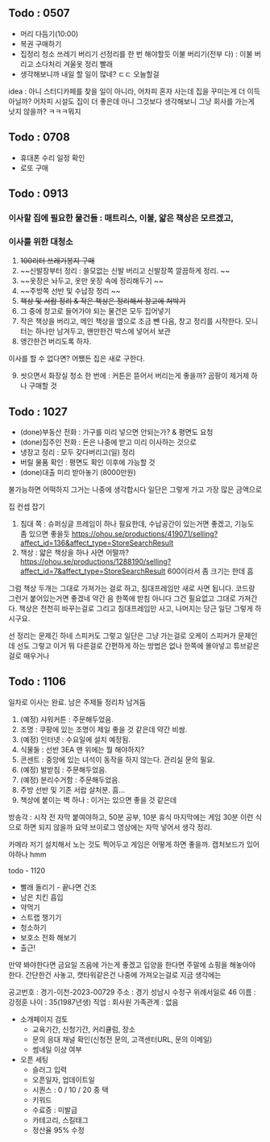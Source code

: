 ## Todo : 0507
- 머리 다듬기(10:00)
- 복권 구매하기
- 집정리
    청소
    쓰레기 버리기
    선정리를 한 번 해야할듯 
    이불 버리기(전부 다) : 이불 버리고 소다처리
    겨울옷 정리
    빨래
- 생각해보니까 내일 할 일이 많네? ㄷㄷ 오늘할걸 


idea : 아니 스터디카페를 찾을 일이 아니라, 어차피 혼자 사는데 집을 꾸미는게 더 이득 아닐까? 어차피 시설도 집이 더 좋은데 
아니 그것보다 생각해보니 그냥 회사를 가는게 낫지 않을까? ㅋㅋㅋ뭐지 

## Todo : 0708 
- 휴대폰 수리 일정 확인
- 로또 구매 

## Todo : 0913
### 이사할 집에 필요한 물건들 : 매트리스, 이불, 얇은 책상은 모르겠고, 
### 이사를 위한 대청소 
1. ~~100리터 쓰레기봉지 구매~~
2. ~~신발장부터 정리 : 쓸모없는 신발 버리고 신발장쪽 깔끔하게 정리. ~~
3. ~~옷장은 놔두고, 옷만 옷장 속에 정리해두기 ~~
4. ~~주방쪽 선반 및 수납장 정리 ~~
5. ~~책상 및 서랍 정리 & 작은 책상은 정리해서 창고에 처박기~~
6. 그 중에 창고로 들어가야 되는 물건은 모두 집어넣기 
7. 작은 책상을 버리고, 메인 책상을 옆으로 조금 뺀 다음, 창고 정리를 시작한다. 
모니터는 하나만 남겨두고, 왠만한건 박스에 넣어서 보관 
8. 앵간한건 버리도록 하자. 

이사를 할 수 없다면? 어쨌든 집은 새로 구한다. 

9. 씻으면서 화장실 청소 한 번에 : 커튼은 뜯어서 버리는게 좋을까? 곰팡이 제거제 하나 구매할 것 


## Todo : 1027
- (done)부동산 전화 : 가구를 미리 넣으면 안되는가? & 평면도 요청
- (done)집주인 전화 : 돈은 나중에 받고 미리 이사하는 것으로 
- 냉장고 정리 : 모두 갖다버리고(일) 정리 
- 버릴 물품 확인 : 평면도 확인 이후에 가능할 것 
- (done)대출 미리 받아놓기 (8000만원)

불가능하면 어떡하지 그거는 나중에 생각합시다 일단은 그렇게 가고 가장 많은 금액으로 

집 컨셉 잡기 
1. 침대 쪽 : 슈퍼싱글 프레임이 하나 필요한데, 수납공간이 있는거면 좋겠고, 기능도 좀 있으면 좋을듯
https://ohou.se/productions/419071/selling?affect_id=136&affect_type=StoreSearchResult
2. 책상 : 얇은 책상을 하나 사면 어떨까? 
https://ohou.se/productions/1288190/selling?affect_id=7&affect_type=StoreSearchResult
600이라서 좀 크기는 한데 흠 

그럼 책상 두개는 그대로 가져가는 걸로 하고, 침대프레임만 새로 사면 됩니다. 
코드랑 그런거 붙어있는거면 좋겠네 
약간 음 한쪽에 받침 아니다 그건 필요없고 그대로 가져간다. 
책상은 천천히 바꾸는걸로 
그리고 침대프레임만 사고, 나머지는 당근 
일단 그렇게 하시구요. 

선 정리는 문제긴 하네 스피커도 그렇고 일단은 그냥 가는걸로 오케이 스피커가 문제인데 선도 그렇고 이거 뭐 다른걸로 간편하게 하는 방법은 없나 한쪽에 몰아넣고 튜브같은걸로 매우거나 

## Todo : 1106 
일차로 이사는 완료. 남은 주제들 정리차 남겨둠 
1. (예정) 샤워커튼 : 주문해두었음. 
2. 조명 : 쿠팡에 있는 조명이 제일 좋을 것 같은데 약간 비쌈. 
3. (예정) 인터넷 : 수요일에 설치 예정됨. 
4. 식물들 : 선반 3EA 맨 위에는 뭘 해야하지? 
5. 콘센트 : 중앙에 있는 녀석이 동작을 하지 않는다. 관리실 문의 필요. 
6. (예정) 발받침 : 주문해두었음. 
7. (예정) 분리수거함 : 주문해두었음. 
8. 주방 선반 및 기존 서랍 살처분. 흠... 
9. 책상에 붙이는 벽 하나 : 이거는 있으면 좋을 것 같은데 

방송각 : 
시작 전 자막 붙여야하고, 
50분 공부, 10분 휴식
마지막에는 게임 30분 
이런 식으로 하면 되지 않을까 
요약 브이로그 영상에는 자막 넣어서 생각 정리. 

카메라 저기 설치해서 노는 것도 찍어두고 
게임은 어떻게 하면 좋을까. 캡처보드가 있어야하나 hmm 

todo - 1120 
- 빨래 돌리기 - 끝나면 건조
- 남은 치킨 흡입 
- 약먹기 
- 스트랩 챙기기 
- 청소하기 
- 보호소 전화 해보기 
- 출근! 

만약 봐야한다면 금요일 즈음에 가는게 좋겠고 
입양을 한다면 주말에 쇼핑을 해놓아야 한다. 간단한건 사놓고, 캣타워같은건 나중에 가져오는걸로 지금 생각에는 

공고번호 : 경기-이천-2023-00729
주소 : 경기 성남시 수정구 위례서일로 46
이름 : 강정훈
나이 : 35(1987년생)
직업 : 회사원
가족관계 : 없음 

- 소개페이지 검토 
    - 교육기간, 신청기간, 커리큘럼, 장소 
    - 문의 응대 채널 확인(신청전 문의, 고객센터URL, 문의 이메일)
    - 썸네일 이상 여부
- 오픈 세팅 
    - 슬러그 입력 
    - 오픈일자, 업데이트일 
    - 시퀀스 : 0 / 10 / 20 중 택 
    - 키워드 
    - 수료증 : 미발급 
    - 카테고리, 스킬태그 
    - 정산율 95% 수정 



